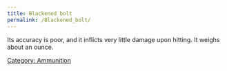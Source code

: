 ```yaml
---
title: Blackened bolt
permalink: /Blackened_bolt/
---
```


Its accuracy is poor, and it inflicts very little damage upon hitting.
It weighs about an ounce.

[Category: Ammunition](Category:_Ammunition "wikilink")